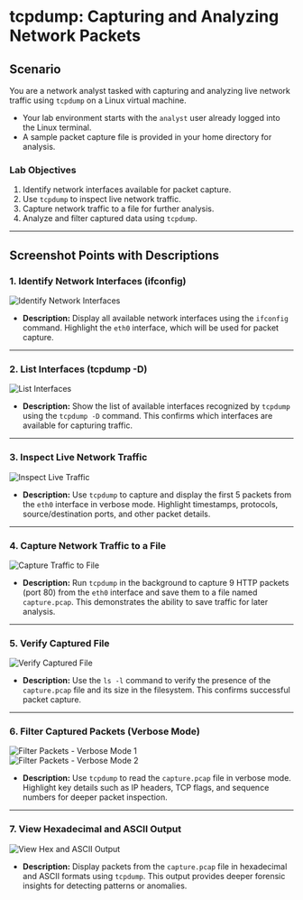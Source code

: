 # **tcpdump: Capturing and Analyzing Network Packets**

## **Scenario**
You are a network analyst tasked with capturing and analyzing live network traffic using `tcpdump` on a Linux virtual machine.

- Your lab environment starts with the `analyst` user already logged into the Linux terminal.
- A sample packet capture file is provided in your home directory for analysis.

### **Lab Objectives**
1. Identify network interfaces available for packet capture.
2. Use `tcpdump` to inspect live network traffic.
3. Capture network traffic to a file for further analysis.
4. Analyze and filter captured data using `tcpdump`.

---

## **Screenshot Points with Descriptions**

### **1. Identify Network Interfaces (ifconfig)**  
![Identify Network Interfaces](https://github.com/user-attachments/assets/01717b3f-e47b-4993-9d61-58de72608426)

- **Description:** Display all available network interfaces using the `ifconfig` command. Highlight the `eth0` interface, which will be used for packet capture.

---

### **2. List Interfaces (tcpdump -D)**  
![List Interfaces](https://github.com/user-attachments/assets/cfe6959e-625c-49e3-a0fc-308ea559d3a0)

- **Description:** Show the list of available interfaces recognized by `tcpdump` using the `tcpdump -D` command. This confirms which interfaces are available for capturing traffic.

---

### **3. Inspect Live Network Traffic**  
![Inspect Live Traffic](https://github.com/user-attachments/assets/e761af4d-88b6-4e1b-850c-7fde53ae0298)

- **Description:** Use `tcpdump` to capture and display the first 5 packets from the `eth0` interface in verbose mode. Highlight timestamps, protocols, source/destination ports, and other packet details.

---

### **4. Capture Network Traffic to a File**  
![Capture Traffic to File](https://github.com/user-attachments/assets/2e07328d-394e-4acf-80aa-360de12c5400)

- **Description:** Run `tcpdump` in the background to capture 9 HTTP packets (port 80) from the `eth0` interface and save them to a file named `capture.pcap`. This demonstrates the ability to save traffic for later analysis.

---

### **5. Verify Captured File**  
![Verify Captured File](https://github.com/user-attachments/assets/4ff9b571-6e1c-4586-8df9-320fed82737e)

- **Description:** Use the `ls -l` command to verify the presence of the `capture.pcap` file and its size in the filesystem. This confirms successful packet capture.

---

### **6. Filter Captured Packets (Verbose Mode)**  
![Filter Packets - Verbose Mode 1](https://github.com/user-attachments/assets/f5d157eb-78d1-4cf5-92cc-e6bd086e90dd)  
![Filter Packets - Verbose Mode 2](https://github.com/user-attachments/assets/bbf80183-536f-4e44-867c-8eb4406e5de2)

- **Description:** Use `tcpdump` to read the `capture.pcap` file in verbose mode. Highlight key details such as IP headers, TCP flags, and sequence numbers for deeper packet inspection.

---

### **7. View Hexadecimal and ASCII Output**  
![View Hex and ASCII Output](https://github.com/user-attachments/assets/9af5b4eb-eb83-4463-977b-c5b6029f06e5)

- **Description:** Display packets from the `capture.pcap` file in hexadecimal and ASCII formats using `tcpdump`. This output provides deeper forensic insights for detecting patterns or anomalies.

